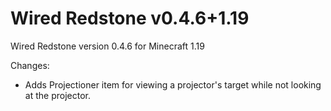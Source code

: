 # Wired Redstone v0.4.6+1.19

Wired Redstone version 0.4.6 for Minecraft 1.19

Changes:

* Adds Projectioner item for viewing a projector's target while not looking at the projector.
